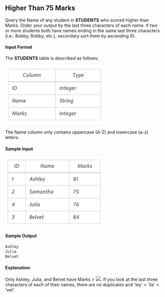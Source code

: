 ## Higher Than 75 Marks

Query the Name of any student in **STUDENTS** who scored higher than  Marks. Order your output by the last three characters of each name. If two or more students both have names ending in the same last three characters (i.e.: Bobby, Robby, etc.), secondary sort them by ascending ID.

#### Input Format

The **STUDENTS** table is described as follows: 

![](https://github.com/andy489/Database/blob/master/assets/Higher%20Than%2075%20Marks%2001.png)

The Name column only contains uppercase (A-Z) and lowercase (a-z) letters.

#### Sample Input

![](https://github.com/andy489/Database/blob/master/assets/Higher%20Than%2075%20Marks%2002.png)

#### Sample Output
```
Ashley
Julia
Belvet
```

#### Explanation
Only Ashley, Julia, and Belvet have Marks > <img src="https://latex.codecogs.com/svg.latex?\Large&space;75">. If you look at the last three characters of each of their names, there are no duplicates and 'ley' < 'lia' < 'vet'.
